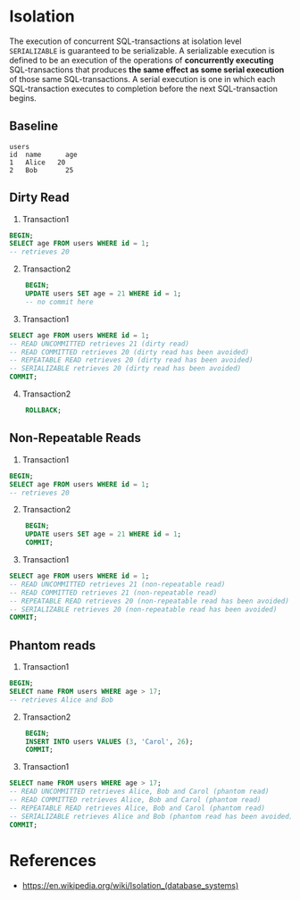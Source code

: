 # Isolation

The execution of concurrent SQL-transactions at isolation level `SERIALIZABLE` is guaranteed to be serializable. A serializable execution is defined to be an execution of the operations of **concurrently executing** SQL-transactions that produces **the same effect as some serial execution** of those same SQL-transactions. A serial execution is one in which each SQL-transaction executes to completion before the next SQL-transaction begins.

## Baseline
```
users
id 	name 	  age
1 	Alice 	20
2 	Bob 	  25
```

## Dirty Read

1. Transaction1
```SQL
BEGIN;
SELECT age FROM users WHERE id = 1;
-- retrieves 20
```
2. Transaction2
```SQL
    BEGIN;
    UPDATE users SET age = 21 WHERE id = 1;
    -- no commit here
```
3. Transaction1
```SQL
SELECT age FROM users WHERE id = 1;
-- READ UNCOMMITTED retrieves 21 (dirty read)
-- READ COMMITTED retrieves 20 (dirty read has been avoided)
-- REPEATABLE READ retrieves 20 (dirty read has been avoided)
-- SERIALIZABLE retrieves 20 (dirty read has been avoided)
COMMIT;
```
4. Transaction2
```SQL
    ROLLBACK;
```

## Non-Repeatable Reads

1. Transaction1
```SQL
BEGIN;
SELECT age FROM users WHERE id = 1;
-- retrieves 20
```
2. Transaction2
```SQL
    BEGIN;
    UPDATE users SET age = 21 WHERE id = 1;
    COMMIT;
```
3. Transaction1
```SQL
SELECT age FROM users WHERE id = 1;
-- READ UNCOMMITTED retrieves 21 (non-repeatable read)
-- READ COMMITTED retrieves 21 (non-repeatable read)
-- REPEATABLE READ retrieves 20 (non-repeatable read has been avoided)
-- SERIALIZABLE retrieves 20 (non-repeatable read has been avoided)
COMMIT;
```

## Phantom reads

1. Transaction1
```SQL
BEGIN;
SELECT name FROM users WHERE age > 17;
-- retrieves Alice and Bob
```
2. Transaction2
```SQL
    BEGIN;
    INSERT INTO users VALUES (3, 'Carol', 26);
    COMMIT;
```
3. Transaction1
```SQL
SELECT name FROM users WHERE age > 17;
-- READ UNCOMMITTED retrieves Alice, Bob and Carol (phantom read)
-- READ COMMITTED retrieves Alice, Bob and Carol (phantom read)
-- REPEATABLE READ retrieves Alice, Bob and Carol (phantom read)
-- SERIALIZABLE retrieves Alice and Bob (phantom read has been avoided)
COMMIT;
```



# References
- https://en.wikipedia.org/wiki/Isolation_(database_systems)
